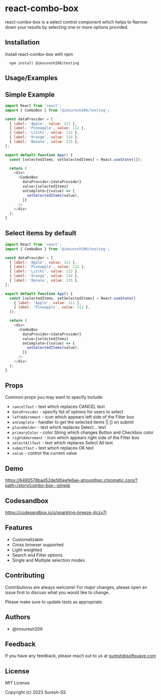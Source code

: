 # react-combo-box

react-combo-box is a select control component which helps to Narrow down your results by selecting one or more options provided.

## Installation

Install react-combo-box with npm

```npm
  npm install @imsuresh206/testing
```

## Usage/Examples

## Simple Example

```javascript
import React from 'react';
import { ComboBox } from '@imsuresh206/testing';

const dataProvider = [
  { label: 'Apple', value: 111 },
  { label: 'Pineapple', value: 112 },
  { label: 'Litchi', value: 113 },
  { label: 'Orange', value: 114 },
  { label: 'Banana', value: 115 },
];

export default function App() {
  const [selectedItems, setSelectedItems] = React.useState([]);

  return (
    <div>
      <ComboBox
        dataProvider={dataProvider}
        value={selectedItems}
        onComplete={(value) => {
          setSelectedItems(value);
        }}
      />
    </div>
  );
}
```

## Select items by default

```javascript
import React from 'react';
import { ComboBox } from '@imsuresh206/testing';

const dataProvider = [
  { label: 'Apple', value: 111 },
  { label: 'Pineapple', value: 112 },
  { label: 'Litchi', value: 113 },
  { label: 'Orange', value: 114 },
  { label: 'Banana', value: 115 },
];

export default function App() {
  const [selectedItems, setSelectedItems] = React.useState([
    { label: 'Apple', value: 111 },
    { label: 'Pineapple', value: 112 },
  ]);

  return (
    <div>
      <ComboBox
        dataProvider={dataProvider}
        value={selectedItems}
        onComplete={(value) => {
          setSelectedItems(value);
        }}
      />
    </div>
  );
}
```

## Props

Common props you may want to specify include:

- `cancelText` - text which replaces CANCEL text
- `dataProvider` - specify list of options for users to select
- `leftAdornment` - icon which appears left side of the Filter box
- `onComplete` - handler to get the selected items || [] on submit
- `placeHolder` - text which replaces Select... text
- `primaryColor` - color String which changes Button and Checkbox color
- `rightAdornment` - icon which appears right side of the Filter box
- `selectAllText` - text which replaces Select All text
- `submitText` - text which replaces OK text
- `value` - control the current value

## Demo

https://6480578bad52defd0eefe6ae-atroopthpc.chromatic.com/?path=/story/combo-box--simple

## Codesandbox

https://codesandbox.io/s/sparkling-breeze-4czv7l

## Features

- Customalizable
- Cross browser supported
- Light weighted
- Search and Filter options
- Single and Multiple selection modes

## Contributing

Contributions are always welcome! For major changes, please open an issue first
to discuss what you would like to change.

Please make sure to update tests as appropriate.

## Authors

- @imsuresh206

## Feedback

If you have any feedback, please reach out to us at suresh@softsuave.com

## License
MIT License

Copyright (c) 2023 Suresh-SS
